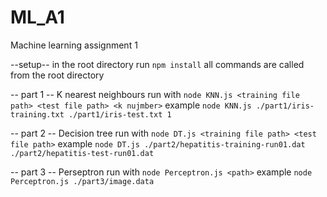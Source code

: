 # ML_A1
Machine learning assignment 1

--setup--
in the root directory run `npm install`
all commands are called from the root directory

-- part 1 --
K nearest neighbours
run with `node KNN.js <training file path> <test file path> <k nujmber>`
example `node KNN.js ./part1/iris-training.txt ./part1/iris-test.txt 1`

-- part 2 --
Decision tree
run with `node DT.js <training file path> <test file path>`
example `node DT.js ./part2/hepatitis-training-run01.dat ./part2/hepatitis-test-run01.dat`

-- part 3 --
Perseptron
run with `node Perceptron.js <path>`
example `node Perceptron.js ./part3/image.data`


